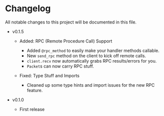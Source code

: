 # Changelog

All notable changes to this project will be documented in this file.

- v0.1.5

  - Added: RPC (Remote Procedure Call) Support

    - Added `@rpc_method` to easily make your handler methods callable.
    - New `send_rpc` method on the client to kick off remote calls.
    - `client.recv` now automatically grabs RPC results/errors for you.
    - `Packet`s can now carry RPC stuff.

  - Fixed: Type Stuff and Imports
    - Cleaned up some type hints and import issues for the new RPC feature.

- v0.1.0
  - First release
